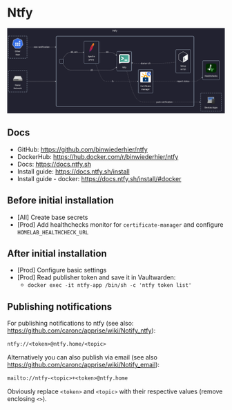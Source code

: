 # Ntfy

![diagram](../../docs/diagrams/out/apps/ntfy.png)

## Docs

- GitHub: <https://github.com/binwiederhier/ntfy>
- DockerHub: <https://hub.docker.com/r/binwiederhier/ntfy>
- Docs: <https://docs.ntfy.sh>
- Install guide: <https://docs.ntfy.sh/install>
- Install guide - docker: <https://docs.ntfy.sh/install/#docker>

## Before initial installation

- \[All\] Create base secrets
- \[Prod\] Add healthchecks monitor for `certificate-manager` and configure `HOMELAB_HEALTHCHECK_URL`

## After initial installation

- \[Prod\] Configure basic settings
- \[Prod\] Read publisher token and save it in Vaultwarden:
    - `docker exec -it ntfy-app /bin/sh -c 'ntfy token list'`

## Publishing notifications

For publishing notifications to ntfy (see also: <https://github.com/caronc/apprise/wiki/Notify_ntfy>):

```txt
ntfy://<token>@ntfy.home/<topic>
```

Alternatively you can also publish via email (see also <https://github.com/caronc/apprise/wiki/Notify_email>):

```txt
mailto://ntfy-<topic>+<token>@ntfy.home
```

Obviously replace `<token>` and `<topic>` with their respective values (remove enclosing `<>`).
